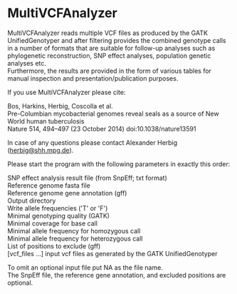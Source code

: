 # MultiVCFAnalyzer

MultiVCFAnalyzer reads multiple VCF files as produced by the GATK UnifiedGenotyper and after filtering provides the combined genotype calls in a number of formats that are suitable for follow-up analyses such as phylogenetic reconstruction, SNP effect analyses, population genetic analyses etc.<br>
Furthermore, the results are provided in the form of various tables for manual inspection and presentation/publication purposes.

If you use MultiVCFAnalyzer please cite:

Bos, Harkins, Herbig, Coscolla et al.<br>
Pre-Columbian mycobacterial genomes reveal seals as a source of New World human tuberculosis<br>
Nature 514, 494–497 (23 October 2014) doi:10.1038/nature13591

In case of any questions please contact Alexander Herbig (herbig@shh.mpg.de).

Please start the program with the following parameters in exactly this order:

SNP effect analysis result file (from SnpEff; txt format)<br>
Reference genome fasta file<br>
Reference genome gene annotation (gff)<br>
Output directory<br>
Write allele frequencies ('T' or 'F')<br>
Minimal genotyping quality (GATK)<br>
Minimal coverage for base call<br>
Minimal allele frequency for homozygous call<br>
Minimal allele frequency for heterozygous call<br>
List of positions to exclude (gff)<br>
[vcf_files ...] input vcf files as generated by the GATK UnifiedGenotyper<br>

To omit an optional input file put NA as the file name.<br>
The SnpEff file, the reference gene annotation, and excluded positions are optional.
